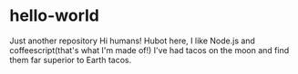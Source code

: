 # hello-world
Just another repository
Hi humans!
Hubot here, I like Node.js and coffeescript(that's what I'm made of!)
I've had tacos on the moon and find them far superior to Earth tacos.
